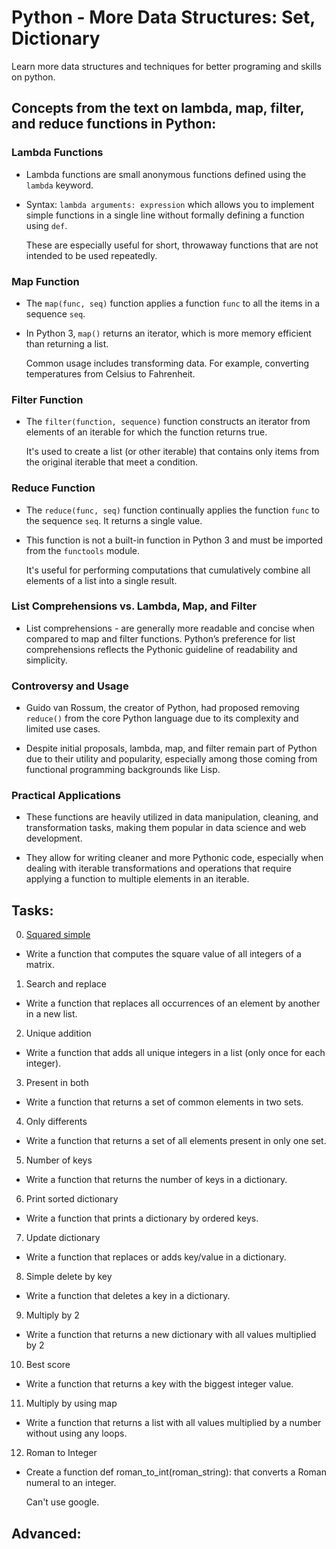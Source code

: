 # Python - More Data Structures: Set, Dictionary

Learn more data structures and techniques for better programing and skills on python.

## Concepts from the text on lambda, map, filter, and reduce functions in Python:

### Lambda Functions

 * Lambda functions are small anonymous functions defined using the `lambda` keyword.

 * Syntax: `lambda arguments: expression` which allows you to implement simple functions in a single line without formally defining a function using `def`.
        
    These are especially useful for short, throwaway functions that are not intended to be used repeatedly.

### Map Function

 * The `map(func, seq)` function applies a function `func` to all the items in a sequence `seq`.

 * In Python 3, `map()` returns an iterator, which is more memory efficient than returning a list.

    Common usage includes transforming data. For example, converting temperatures from Celsius to Fahrenheit.

### Filter Function

 * The `filter(function, sequence)` function constructs an iterator from elements of an iterable for which the function returns true.

    It's used to create a list (or other iterable) that contains only items from the original iterable that meet a condition.

### Reduce Function

 * The `reduce(func, seq)` function continually applies the function `func` to the sequence `seq`. It returns a single value.

 * This function is not a built-in function in Python 3 and must be imported from the `functools` module.

    It's useful for performing computations that cumulatively combine all elements of a list into a single result.

### List Comprehensions vs. Lambda, Map, and Filter

 * List comprehensions - are generally more readable and concise when compared to map and filter functions. Python’s preference for list comprehensions reflects the Pythonic guideline of readability and simplicity.

### Controversy and Usage

 * Guido van Rossum, the creator of Python, had proposed removing `reduce()` from the core Python language due to its complexity and limited use cases.

 * Despite initial proposals, lambda, map, and filter remain part of Python due to their utility and popularity, especially among those coming from functional programming backgrounds like Lisp.

### Practical Applications

 * These functions are heavily utilized in data manipulation, cleaning, and transformation tasks, making them popular in data science and web development.

 * They allow for writing cleaner and more Pythonic code, especially when dealing with iterable transformations and operations that require applying a function to multiple elements in an iterable.

## Tasks:

0. [Squared simple](./0-square_matrix_simple.py)

 * Write a function that computes the square value of all integers of a matrix.

1. Search and replace

 * Write a function that replaces all occurrences of an element by another in a new list.

2. Unique addition

 * Write a function that adds all unique integers in a list (only once for each integer).

3. Present in both

 * Write a function that returns a set of common elements in two sets.

4. Only differents

 * Write a function that returns a set of all elements present in only one set.

5. Number of keys

 * Write a function that returns the number of keys in a dictionary.

6. Print sorted dictionary

 * Write a function that prints a dictionary by ordered keys.

7. Update dictionary

 * Write a function that replaces or adds key/value in a dictionary.

8. Simple delete by key

 * Write a function that deletes a key in a dictionary.

9. Multiply by 2

 * Write a function that returns a new dictionary with all values multiplied by 2

10. Best score

 * Write a function that returns a key with the biggest integer value.

11. Multiply by using map

 * Write a function that returns a list with all values multiplied by a number without using any loops.

12. Roman to Integer

 * Create a function def roman_to_int(roman_string): that converts a Roman numeral to an integer.

    Can't use google.

## Advanced: 

